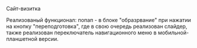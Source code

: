 Сайт-визитка

Реализованый функционал: попап - в блоке "образрвание" при нажатии на кнопку "переподготовка", где в свою очередь реализован слайдер, также реализован переключатель навигационного меню в мобильной-планшетной версии.
